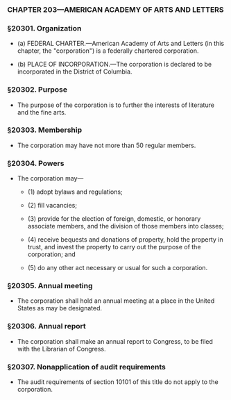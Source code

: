 ### **CHAPTER 203—AMERICAN ACADEMY OF ARTS AND LETTERS**

### §20301. Organization
* (a) FEDERAL CHARTER.—American Academy of Arts and Letters (in this chapter, the "corporation") is a federally chartered corporation.

* (b) PLACE OF INCORPORATION.—The corporation is declared to be incorporated in the District of Columbia.

### §20302. Purpose
* The purpose of the corporation is to further the interests of literature and the fine arts.

### §20303. Membership
* The corporation may have not more than 50 regular members.

### §20304. Powers
* The corporation may—

  * (1) adopt bylaws and regulations;

  * (2) fill vacancies;

  * (3) provide for the election of foreign, domestic, or honorary associate members, and the division of those members into classes;

  * (4) receive bequests and donations of property, hold the property in trust, and invest the property to carry out the purpose of the corporation; and

  * (5) do any other act necessary or usual for such a corporation.

### §20305. Annual meeting
* The corporation shall hold an annual meeting at a place in the United States as may be designated.

### §20306. Annual report
* The corporation shall make an annual report to Congress, to be filed with the Librarian of Congress.

### §20307. Nonapplication of audit requirements
* The audit requirements of section 10101 of this title do not apply to the corporation.